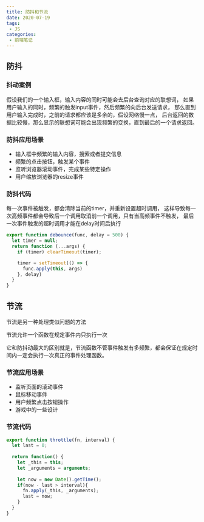 ```yaml
---
title: 防抖和节流
date: 2020-07-19
tags:
 - JS
categories:
 - 前端笔记
---
```


## 防抖
### 抖动案例

假设我们的一个输入框，输入内容的同时可能会去后台查询对应的联想词，
如果用户输入的同时，频繁的触发input事件，然后频繁的向后台发送请求，
那么直到用户输入完成时，之前的请求都应该是多余的，假设网络慢一点，
后台返回的数据比较慢，那么显示的联想词可能会出现频繁的变换，直到最后的一个请求返回。

### 防抖应用场景
* 输入框中频繁的输入内容，搜索或者提交信息
* 频繁的点击按钮，触发某个事件
* 监听浏览器滚动事件，完成某些特定操作
* 用户缩放浏览器的resize事件

### 防抖代码
每一次事件被触发，都会清除当前的timer，并重新设置超时调用，
这样导致每一次高频事件都会导致后一个调用取消前一个调用，只有当高频事件不触发，
最后一次事件触发的超时调用才能在delay时间后执行 

```js
export function debounce(func, delay = 500) {
  let timer = null;
  return function (...args) {
    if (timer) clearTimeout(timer);

    timer = setTimeout(() => {
      func.apply(this, args)
    }, delay)
  }
}
```

## 节流
节流是另一种处理类似问题的方法

节流允许一个函数在规定事件内只执行一次

它和防抖动最大的区别就是，节流函数不管事件触发有多频繁，都会保证在规定时间内一定会执行一次真正的事件处理函数。

### 节流应用场景
* 监听页面的滚动事件
* 鼠标移动事件
* 用户频繁点击按钮操作
* 游戏中的一些设计

### 节流代码

```js
export function throttle(fn, interval) {
  let last = 0;
  
  return function() {
    let _this = this;
    let _arguments = arguments;
    
    let now = new Date().getTime();
    if(now - last > interval){
      fn.apply(_this, _arguments);
      last = now;
    }
  }
}
```